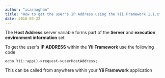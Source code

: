 ```yaml
---
author: "icarnaghan"
title: "How to get the user's IP Address using the Yii Framework 1.1.x"
date: 2018-03-22
---
```


The **Host Address** server variable forms part of the **Server** and **execution environment information** set

To get the user's **IP ADDRESS** within the **Yii Framework** use the following code

```
echo Yii::app()->request->userHostAddress;
```

This can be called from anywhere within your **Yii Framework** application
